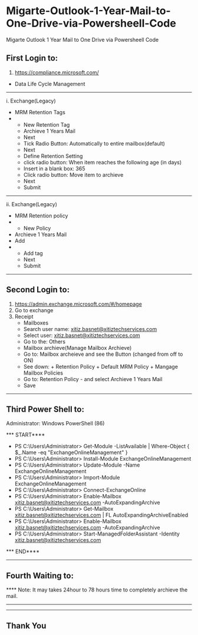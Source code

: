 # Migarte-Outlook-1-Year-Mail-to-One-Drive-via-Powersheell-Code
Migarte Outlook 1 Year Mail  to One Drive via Powersheell Code

First Login to:
------------------
1. https://compliance.microsoft.com/
*  Data Life Cycle Management
******************************************
i. Exchange(Legacy)
* MRM Retention Tags
* + New Retention Tag
  + Archieve 1 Years Mail
  + Next
  + Tick Radio Button: Automatically to entire mailbox(default)
  + Next
  + Define Retention Setting
  + click radio button: When item reaches the following age (in days)
  + Insert in a blank box: 365
  + Click radio button: Move item to archieve
  + Next
  + Submit
***************************************
ii. Exchange(Legacy)
* MRM Retention policy
* + New Policy
* Archieve 1 Years Mail
* Add
* + Add tag
  + Next
  + Submit
***************************************

Second Login to:
--------------------

1. https://admin.exchange.microsoft.com/#/homepage
2. Go to exchange
3. Receipt
   *  Mailboxes
   *  Search user name: xitiz.basnet@xitiztechservices.com
   *  Select user: xitiz.basnet@xitiztechservices.com
   *  Go to the: Others
   *  Mailbox archieve(Manage Mailbox Archieve)
   *  Go to: Mailbox archeieve and see the Button (changed from off to ON)
   *  See down:  + Retention Policy
                 + Default MRM Policy
                 + Mangage Mailbox Policies
   *  Go to: Retention Policy - and select Archieve 1 Years Mail
   *  Save
***************************************

Third Power Shell to:
--------------------
Administrator: Windows PowerShell (86)

*** START****

* PS C:\Users\Administrator> Get-Module -ListAvailable | Where-Object { $_.Name -eq "ExchangeOnlineManagement" }
* PS C:\Users\Administrator> Install-Module ExchangeOnlineManagement
* PS C:\Users\Administrator> Update-Module -Name ExchangeOnlineManagement
* PS C:\Users\Administrator> Import-Module ExchangeOnlineManagement
* PS C:\Users\Administrator> Connect-ExchangeOnline
* PS C:\Users\Administrator> Enable-Mailbox xitiz.basnet@xitiztechservices.com -AutoExpandingArchive
* PS C:\Users\Administrator> Get-Mailbox xitiz.basnet@xitiztechservices.com | FL AutoExpandingArchiveEnabled
* PS C:\Users\Administrator> Enable-Mailbox xitiz.basnet@xitiztechservices.com -AutoExpandingArchive
* PS C:\Users\Administrator> Start-ManagedFolderAssistant -Identity xitiz.basnet@xitiztechservices.com

*** END****

****************************************

Fourth Waiting to:
--------------------
**** Note: It may takes 24hour to 78 hours time to completely archieve the mail.
****************************************


--------------------
Thank You
--------------------






   




